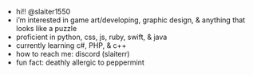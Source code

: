 - hi!! @slaiter1550
- i’m interested in game art/developing, graphic design, & anything that looks like a puzzle 
- proficient in python, css, js, ruby, swift, & java
- currently learning c#, PHP, & c++
- how to reach me: discord (slaiterr) 
- fun fact: deathly allergic to peppermint

<!---
slaiter1550/slaiter1550 is a ✨ special ✨ repository because its `README.md` (this file) appears on your GitHub profile.
You can click the Preview link to take a look at your changes.
--->
